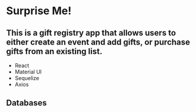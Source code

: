 # Surprise Me!

## This is a gift registry app that allows users to either create an event and add gifts, or purchase gifts from an existing list.

- React
- Material UI
- Sequelize
- Axios

## Databases

<!-- We are most likely going to need this function below -->
<!-- function getDateWithoutTime(date) {
    return require('moment')(date).format('YYYY-MM-DD');
} -->